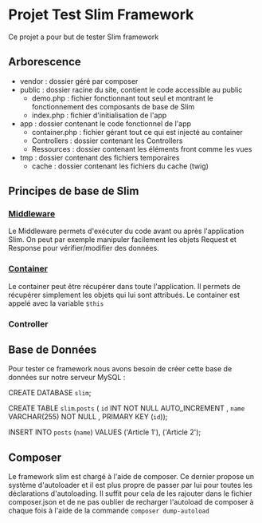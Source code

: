 # Projet Test Slim Framework

Ce projet a pour but de tester Slim framework

## Arborescence

- vendor : dossier géré par composer
- public : dossier racine du site, contient le code accessible au public
  + demo.php : fichier fonctionnant tout seul et montrant le fonctionnement des composants de base de Slim
  + index.php : fichier d'initialisation de l'app
- app : dossier contenant le code fonctionnel de l'app
  + container.php : fichier gérant tout ce qui est injecté au container
  + Controllers : dossier contenant les Controllers
  + Ressources : dossier contenant les éléments front comme les vues
- tmp : dossier contenant des fichiers temporaires
  + cache : dossier contenant les fichiers du cache (twig)

## Principes de base de Slim

### [Middleware](https://www.slimframework.com/docs/concepts/middleware.html)

Le Middleware permets d'exécuter du code avant ou après l'application Slim.
On peut par exemple manipuler facilement les objets Request et Response pour vérifier/modifier des données.

### [Container](https://www.slimframework.com/docs/concepts/di.html)

Le container peut être récupérer dans toute l'application.
Il permets de récupérer simplement les objets qui lui sont attribués.
Le container est appelé avec la variable `$this` 

### Controller


## Base de Données

Pour tester ce framework nous avons besoin de créer cette base de données sur notre serveur MySQL :

CREATE DATABASE `slim`;

CREATE TABLE `slim`.`posts` ( `id` INT NOT NULL AUTO_INCREMENT , `name` VARCHAR(255) NOT NULL , PRIMARY KEY (`id`)); 

INSERT INTO `posts` (`name`) VALUES ('Article 1'), ('Article 2');

## Composer

Le framework slim est chargé à l'aide de composer.
Ce dernier propose un système d'autoloader et il est plus propre de passer par lui pour toutes les déclarations d'autoloading. Il suffit pour cela de les rajouter dans le fichier composer.json et de ne pas oublier de recharger l'autoload de composer à chaque fois à l'aide de la commande `composer dump-autoload`
